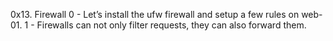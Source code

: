 0x13. Firewall
0 - Let’s install the ufw firewall and setup a few rules on web-01.
1 - Firewalls can not only filter requests, they can also forward them.
